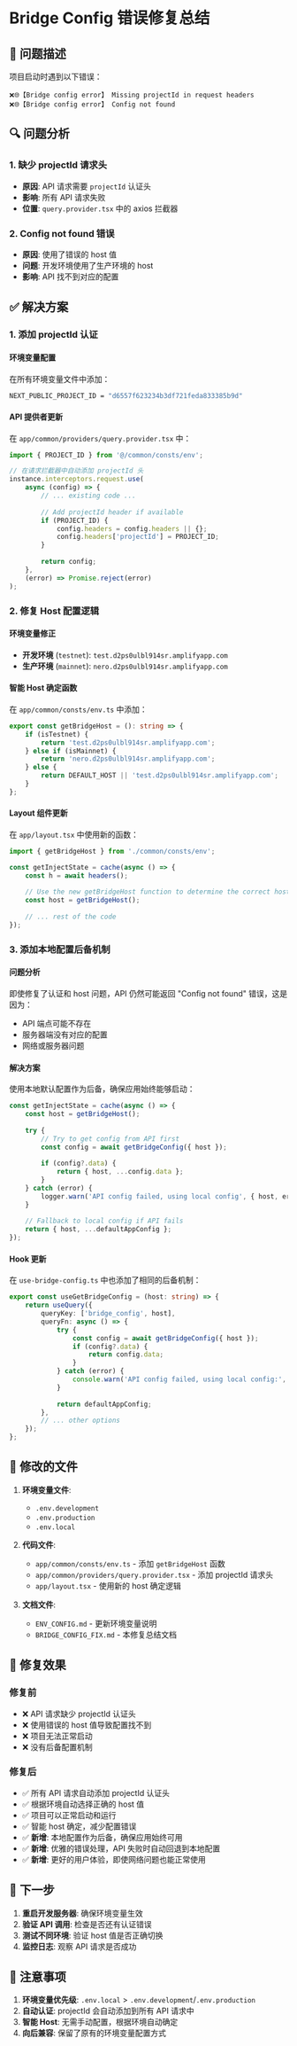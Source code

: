 # Bridge Config 错误修复总结

## 🚨 问题描述

项目启动时遇到以下错误：
```
❌🌐【Bridge config error】 Missing projectId in request headers
❌🌐【Bridge config error】 Config not found
```

## 🔍 问题分析

### 1. 缺少 projectId 请求头
- **原因**: API 请求需要 `projectId` 认证头
- **影响**: 所有 API 请求失败
- **位置**: `query.provider.tsx` 中的 axios 拦截器

### 2. Config not found 错误
- **原因**: 使用了错误的 host 值
- **问题**: 开发环境使用了生产环境的 host
- **影响**: API 找不到对应的配置

## ✅ 解决方案

### 1. 添加 projectId 认证

#### 环境变量配置
在所有环境变量文件中添加：
```bash
NEXT_PUBLIC_PROJECT_ID = "d6557f623234b3df721feda833385b9d"
```

#### API 提供者更新
在 `app/common/providers/query.provider.tsx` 中：
```typescript
import { PROJECT_ID } from '@/common/consts/env';

// 在请求拦截器中自动添加 projectId 头
instance.interceptors.request.use(
    async (config) => {
        // ... existing code ...
        
        // Add projectId header if available
        if (PROJECT_ID) {
            config.headers = config.headers || {};
            config.headers['projectId'] = PROJECT_ID;
        }
        
        return config;
    },
    (error) => Promise.reject(error)
);
```

### 2. 修复 Host 配置逻辑

#### 环境变量修正
- **开发环境** (`testnet`): `test.d2ps0ulbl914sr.amplifyapp.com`
- **生产环境** (`mainnet`): `nero.d2ps0ulbl914sr.amplifyapp.com`

#### 智能 Host 确定函数
在 `app/common/consts/env.ts` 中添加：
```typescript
export const getBridgeHost = (): string => {
    if (isTestnet) {
        return 'test.d2ps0ulbl914sr.amplifyapp.com';
    } else if (isMainnet) {
        return 'nero.d2ps0ulbl914sr.amplifyapp.com';
    } else {
        return DEFAULT_HOST || 'test.d2ps0ulbl914sr.amplifyapp.com';
    }
};
```

#### Layout 组件更新
在 `app/layout.tsx` 中使用新的函数：
```typescript
import { getBridgeHost } from './common/consts/env';

const getInjectState = cache(async () => {
    const h = await headers();
    
    // Use the new getBridgeHost function to determine the correct host
    const host = getBridgeHost();
    
    // ... rest of the code
});
```

### 3. 添加本地配置后备机制

#### 问题分析
即使修复了认证和 host 问题，API 仍然可能返回 "Config not found" 错误，这是因为：
- API 端点可能不存在
- 服务器端没有对应的配置
- 网络或服务器问题

#### 解决方案
使用本地默认配置作为后备，确保应用始终能够启动：

```typescript
const getInjectState = cache(async () => {
    const host = getBridgeHost();
    
    try {
        // Try to get config from API first
        const config = await getBridgeConfig({ host });
        
        if (config?.data) {
            return { host, ...config.data };
        }
    } catch (error) {
        logger.warn('API config failed, using local config', { host, error });
    }
    
    // Fallback to local config if API fails
    return { host, ...defaultAppConfig };
});
```

#### Hook 更新
在 `use-bridge-config.ts` 中也添加了相同的后备机制：
```typescript
export const useGetBridgeConfig = (host: string) => {
    return useQuery({
        queryKey: ['bridge_config', host],
        queryFn: async () => {
            try {
                const config = await getBridgeConfig({ host });
                if (config?.data) {
                    return config.data;
                }
            } catch (error) {
                console.warn('API config failed, using local config:', error);
            }
            
            return defaultAppConfig;
        },
        // ... other options
    });
};
```

## 📁 修改的文件

1. **环境变量文件**:
   - `.env.development`
   - `.env.production`
   - `.env.local`

2. **代码文件**:
   - `app/common/consts/env.ts` - 添加 `getBridgeHost` 函数
   - `app/common/providers/query.provider.tsx` - 添加 projectId 请求头
   - `app/layout.tsx` - 使用新的 host 确定逻辑

3. **文档文件**:
   - `ENV_CONFIG.md` - 更新环境变量说明
   - `BRIDGE_CONFIG_FIX.md` - 本修复总结文档

## 🎯 修复效果

### 修复前
- ❌ API 请求缺少 projectId 认证头
- ❌ 使用错误的 host 值导致配置找不到
- ❌ 项目无法正常启动
- ❌ 没有后备配置机制

### 修复后
- ✅ 所有 API 请求自动添加 projectId 认证头
- ✅ 根据环境自动选择正确的 host 值
- ✅ 项目可以正常启动和运行
- ✅ 智能 host 确定，减少配置错误
- ✅ **新增**: 本地配置作为后备，确保应用始终可用
- ✅ **新增**: 优雅的错误处理，API 失败时自动回退到本地配置
- ✅ **新增**: 更好的用户体验，即使网络问题也能正常使用

## 🚀 下一步

1. **重启开发服务器**: 确保环境变量生效
2. **验证 API 调用**: 检查是否还有认证错误
3. **测试不同环境**: 验证 host 值是否正确切换
4. **监控日志**: 观察 API 请求是否成功

## 📝 注意事项

1. **环境变量优先级**: `.env.local` > `.env.development`/`.env.production`
2. **自动认证**: projectId 会自动添加到所有 API 请求中
3. **智能 Host**: 无需手动配置，根据环境自动确定
4. **向后兼容**: 保留了原有的环境变量配置方式 